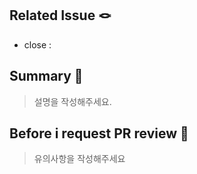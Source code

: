 ## Related Issue 🪢

- close :

## Summary 🌿

>설명을 작성해주세요.

## Before i request PR review 🧤

>유의사항을 작성해주세요
